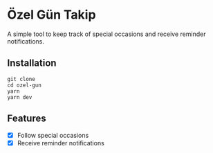 # Özel Gün Takip

A simple tool to keep track of special occasions and receive reminder notifications.

## Installation

```
git clone
cd ozel-gun
yarn
yarn dev
```

## Features

- [x] Follow special occasions
- [x] Receive reminder notifications